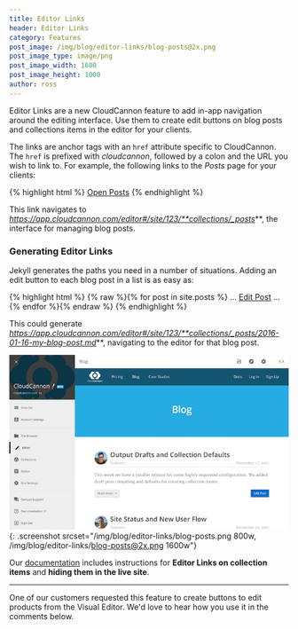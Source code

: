 ```yaml
---
title: Editor Links
header: Editor Links
category: Features
post_image: /img/blog/editor-links/blog-posts@2x.png
post_image_type: image/png
post_image_width: 1600
post_image_height: 1000
author: ross
---
```


Editor Links are a new CloudCannon feature to add in-app navigation around the editing interface.
Use them to create edit buttons on blog posts and collections items in the editor for your clients.

The links are anchor tags with an `href` attribute specific to CloudCannon.
The `href` is prefixed with *cloudcannon*, followed by a colon and the URL you wish to link to.
For example, the following links to the *Posts* page for your clients:

{% highlight html %}
<a href="cloudcannon:collections/_posts">Open Posts</a>
{% endhighlight %}

This link navigates to *https://app.cloudcannon.com/editor#/site/123/**collections/_posts***, the interface for managing blog posts.

### Generating Editor Links

Jekyll generates the paths you need in a number of situations. Adding an edit button to each blog post in a list is as easy as:

{% highlight html %}
{% raw %}{% for post in site.posts %}
  ...
  <a href="cloudcannon:collections/{{ post.path }}">Edit Post</a>
  ...
{% endfor %}{% endraw %}
{% endhighlight %}

This could generate *https://app.cloudcannon.com/editor#/site/123/**collections/_posts/2016-01-16-my-blog-post.md***,
navigating to the editor for that blog post.

![CloudCannon blog posts with edit buttons](/img/blog/editor-links/blog-posts.png){: .screenshot srcset="/img/blog/editor-links/blog-posts.png 800w, /img/blog/editor-links/blog-posts@2x.png 1600w"}

Our [documentation](https://docs.cloudcannon.com/editing/editor-links/) includes instructions for **Editor Links on collection items** and **hiding them in the live site**.

---

One of our customers requested this feature to create buttons to edit products from the Visual Editor.
We'd love to hear how you use it in the comments below.
